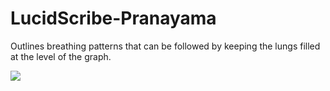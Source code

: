 LucidScribe-Pranayama
=====================

Outlines breathing patterns that can be followed by keeping the lungs filled at the level of the graph.

<a href="http://lsdbase.org/2012/03/04/extension-of-breath/"><img src="http://lsdbase.files.wordpress.com/2012/03/2012-03-04-extension-of-breath.png?w=640&h=320" /></a>
